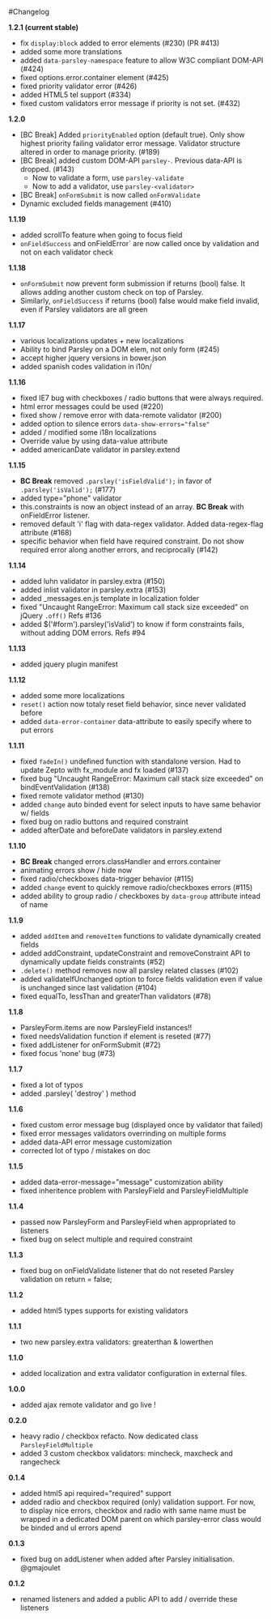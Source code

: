#Changelog

**1.2.1 (current stable)**

  - fix `display:block` added to error elements (#230) (PR #413)
  - added some more translations
  - added `data-parsley-namespace` feature to allow W3C compliant DOM-API (#424)
  - fixed options.error.container element (#425)
  - fixed priority validator error (#426)
  - added HTML5 tel support (#334)
  - fixed custom validators error message if priority is not set. (#432)

**1.2.0**

  - [BC Break] Added `priorityEnabled` option (default true). Only show highest
    priority failing validator error message. Validator structure altered in order
    to manage priority. (#189)
  - [BC Break] added custom DOM-API `parsley-`. Previous data-API is dropped. (#143)
      - Now to validate a form, use `parsley-validate`
      - Now to add a validator, use `parsley-<validator>`
  - [BC Break] `onFormSubmit` is now called `onFormValidate`
  - Dynamic excluded fields management (#410)

**1.1.19**

  - added scrollTo feature when going to focus field
  - `onFieldSuccess` and onFieldError` are now called once by validation
    and not on each validator check

**1.1.18**

  - `onFormSubmit` now prevent form submission if returns (bool) false.
    It allows adding another custom check on top of Parsley.
  - Similarly, `onFieldSuccess` if returns (bool) false would make
    field invalid, even if Parsley validators are all green

**1.1.17**

  - various localizations updates + new localizations
  - Ability to bind Parsley on a DOM elem, not only form (#245)
  - accept higher jquery versions in bower.json
  - added spanish codes validation in i10n/

**1.1.16**

  - fixed IE7 bug with checkboxes / radio buttons that were always required.
  - html error messages could be used (#220)
  - fixed show / remove error with data-remote validator (#200)
  - added option to silence errors `data-show-errors="false"`
  - added / modified some i18n localizations
  - Override value by using data-value attribute
  - added americanDate validator in parsley.extend

**1.1.15**

  - **BC Break** removed `.parsley('isFieldValid');` in favor of `.parsley('isValid');`
    (#177)
  - added type="phone" validator
  - this.constraints is now an object instead of an array. **BC Break** with onFieldError
    listener.
  - removed default 'i' flag with data-regex validator. Added data-regex-flag attribute
    (#168)
  - specific behavior when field have required constraint. Do not show required error
    along another errors, and reciprocally (#142)

**1.1.14**

  - added luhn validator in parsley.extra (#150)
  - added inlist validator in parsley.extra (#153)
  - added _messages.en.js template in localization folder
  - fixed "Uncaught RangeError: Maximum call stack size exceeded" on jQuery `.off()`
    Refs #136
  - added $('#form').parsley('isValid') to know if form constraints fails, without
    adding DOM errors. Refs #94

**1.1.13**

  - added jquery plugin manifest

**1.1.12**

  - added some more localizations
  - `reset()` action now totaly reset field behavior, since never validated before
  - added `data-error-container` data-attribute to easily specify where to put errors

**1.1.11**

  - fixed `fadeIn()` undefined function with standalone version. Had to update Zepto
    with fx_module and fx loaded (#137)
  - fixed bug "Uncaught RangeError: Maximum call stack size exceeded" on
    bindEventValidation (#138)
  - fixed remote validator method (#130)
  - added `change` auto binded event for select inputs to have same behavior w/ fields
  - fixed bug on radio buttons and required constraint
  - added afterDate and beforeDate validators in parsley.extend

**1.1.10**

  - **BC Break** changed errors.classHandler and errors.container
  - animating errors show / hide now
  - fixed radio/checkboxes data-trigger behavior (#115)
  - added `change` event to quickly remove radio/checkboxes errors (#115)
  - added ability to group radio / checkboxes by `data-group` attribute intead of name

**1.1.9**

  - added `addItem` and `removeItem` functions to validate dynamically created fields
  - added addConstraint, updateConstraint and removeConstraint API to dynamically
    update fields constraints (#52)
  - `.delete()` method removes now all parsley related classes (#102)
  - added validateIfUnchanged option to force fields validation even if value is
    unchanged since last validation (#104)
  - fixed equalTo, lessThan and greaterThan validators (#78)

**1.1.8**

  - ParsleyForm.items are now ParsleyField instances!!
  - fixed needsValidation function if element is reseted (#77)
  - fixed addListener for onFormSubmit (#72)
  - fixed focus 'none' bug (#73)

**1.1.7**

  - fixed a lot of typos
  - added .parsley( 'destroy' ) method

**1.1.6**

  - fixed custom error message bug (displayed once by validator that failed)
  - fixed error messages validators overrinding on multiple forms
  - added data-API error message customization
  - corrected lot of typo / mistakes on doc

**1.1.5**

  - added data-error-message="message" customization ability
  - fixed inheritence problem with ParsleyField and ParsleyFieldMultiple

**1.1.4**

  - passed now ParsleyForm and ParsleyField when appropriated to listeners
  - fixed bug on select multiple and required constraint

**1.1.3**

  - fixed bug on onFieldValidate listener that do not reseted Parsley validation
    on return = false;

**1.1.2**

  - added html5 types supports for existing validators

**1.1.1**

  - two new parsley.extra validators: greaterthan & lowerthen

**1.1.0**

  - added localization and extra validator configuration in external files.

**1.0.0**

  - added ajax remote validator and go live !

**0.2.0**

  - heavy radio / checkbox refacto. Now dedicated class `ParsleyFieldMultiple`
  - added 3 custom checkbox validators: mincheck, maxcheck and rangecheck

**0.1.4**

  - added html5 api required="required" support
  - added radio and checkbox required (only) validation support. For now, to display
    nice errors, checkbox and radio with same name must be wrapped in a dedicated
    DOM parent on which parsley-error class would be binded and ul errors apend

**0.1.3**

  - fixed bug on addListener when added after Parsley initialisation. @gmajoulet

**0.1.2**

  - renamed listeners and added a public API to add / override these listeners